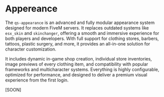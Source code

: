 # Appereance

The `qs-appearance` is an advanced and fully modular appearance system designed for modern FiveM servers. It replaces outdated systems like `esx_skin` and `skinchanger`, offering a smooth and immersive experience for both players and developers. With full support for clothing stores, barbers, tattoos, plastic surgery, and more, it provides an all-in-one solution for character customization.

It includes dynamic in-game shop creation, individual store inventories, image previews of every clothing item, and compatibility with popular frameworks and multicharacter systems. Everything is highly configurable, optimized for performance, and designed to deliver a premium visual experience from the first login.

\[SOON]
